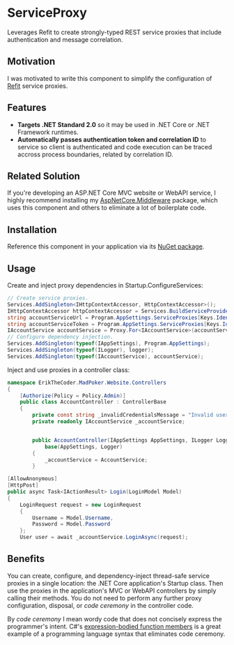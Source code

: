 # ServiceProxy
Leverages Refit to create strongly-typed REST service proxies that include authentication and message correlation.


## Motivation

I was motivated to write this component to simplify the configuration of [Refit](https://github.com/reactiveui/refit) service proxies.


## Features

* **Targets .NET Standard 2.0** so it may be used in .NET Core or .NET Framework runtimes.
* **Automatically passes authentication token and correlation ID** to service so client is authenticated and code execution can be traced accross process boundaries, related by correlation ID. 


## Related Solution

If you're developing an ASP.NET Core MVC website or WebAPI service, I highly recommend installing my [AspNetCore.Middleware](https://github.com/ekmadsen/AspNetCore.Middleware) package, which uses this component and others to eliminate a lot of boilerplate code.


## Installation

Reference this component in your application via its [NuGet package](https://www.nuget.org/packages/ErikTheCoder.ServiceProxy/).


## Usage

Create and inject proxy dependencies in Startup.ConfigureServices:

```C#
// Create service proxies.
Services.AddSingleton<IHttpContextAccessor, HttpContextAccessor>();
IHttpContextAccessor httpContextAccessor = Services.BuildServiceProvider().GetRequiredService<IHttpContextAccessor>();
string accountServiceUrl = Program.AppSettings.ServiceProxies[Keys.IdentityServiceName].Url;
string accountServiceToken = Program.AppSettings.ServiceProxies[Keys.IdentityServiceName].Token;
IAccountService accountService = Proxy.For<IAccountService>(accountServiceUrl, accountServiceToken, () => httpContextAccessor.HttpContext.GetCorrelationId());
// Configure dependency injection.
Services.AddSingleton(typeof(IAppSettings), Program.AppSettings);
Services.AddSingleton(typeof(ILogger), logger);
Services.AddSingleton(typeof(IAccountService), accountService);
```

Inject and use proxies in a controller class:

```C#
namespace ErikTheCoder.MadPoker.Website.Controllers
{
    [Authorize(Policy = Policy.Admin)]
    public class AccountController : ControllerBase
    {
        private const string _invalidCredentialsMessage = "Invalid username or password.";
        private readonly IAccountService _accountService;


        public AccountController(IAppSettings AppSettings, ILogger Logger, IAccountService AccountService) :
            base(AppSettings, Logger)
        {
            _accountService = AccountService;
        }
```

```C#
[AllowAnonymous]
[HttpPost]
public async Task<IActionResult> Login(LoginModel Model)
{
    LoginRequest request = new LoginRequest
    {
        Username = Model.Username,
        Password = Model.Password
    };
    User user = await _accountService.LoginAsync(request);
```


## Benefits

You can create, configure, and dependency-inject thread-safe service proxies in a single location: the .NET Core application's Startup class.  Then use the proxies in the application's MVC or WebAPI controllers by simply calling their methods.  You do not need to perform any further proxy configuration, disposal, or *code ceremony* in the controller code.

By *code ceremony* I mean wordy code that does not concisely express the programmer's intent.  C#'s [expression-bodied function members](https://docs.microsoft.com/en-us/dotnet/csharp/whats-new/csharp-6) is a great example of a programming language syntax that eliminates code ceremony.
